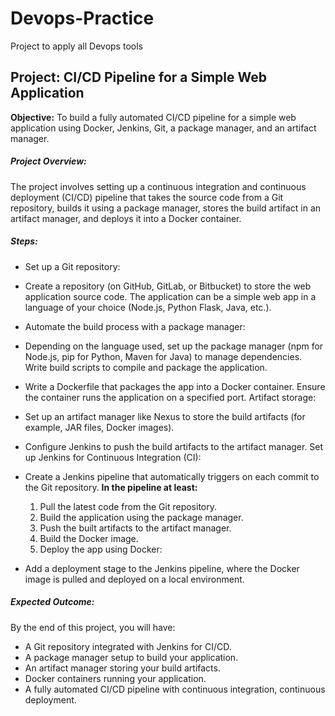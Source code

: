 # Devops-Practice
Project to apply all Devops tools

## Project: CI/CD Pipeline for a Simple Web Application
**Objective:**
To build a fully automated CI/CD pipeline for a simple web application using Docker, Jenkins, Git, a package manager, and an artifact manager.

##### Project Overview:
The project involves setting up a continuous integration and continuous deployment (CI/CD) pipeline that takes the source code from a Git repository, builds it using a package manager, stores the build artifact in an artifact manager, and deploys it into a Docker container.

##### Steps:
- Set up a Git repository:

- Create a repository (on GitHub, GitLab, or Bitbucket) to store the web application source code.
The application can be a simple web app in a language of your choice (Node.js, Python Flask, Java, etc.).

- Automate the build process with a package manager:

- Depending on the language used, set up the package manager (npm for Node.js, pip for Python, Maven for Java) to manage dependencies.
Write build scripts to compile and package the application.


- Write a Dockerfile that packages the app into a Docker container.
Ensure the container runs the application on a specified port.
Artifact storage:

- Set up an artifact manager like Nexus to store the build artifacts (for example, JAR files, Docker images).
- Configure Jenkins to push the build artifacts to the artifact manager.
Set up Jenkins for Continuous Integration (CI):

- Create a Jenkins pipeline that automatically triggers on each commit to the Git repository.
**In the pipeline at least:**
  1. Pull the latest code from the Git repository.
  2. Build the application using the package manager.
  3. Push the built artifacts to the artifact manager.
  4. Build the Docker image.
  5. Deploy the app using Docker:

- Add a deployment stage to the Jenkins pipeline, where the Docker image is pulled and deployed on a local environment.

##### Expected Outcome:
By the end of this project, you will have:

- A Git repository integrated with Jenkins for CI/CD.
- A package manager setup to build your application.
- An artifact manager storing your build artifacts.
- Docker containers running your application.
- A fully automated CI/CD pipeline with continuous integration, continuous deployment.
